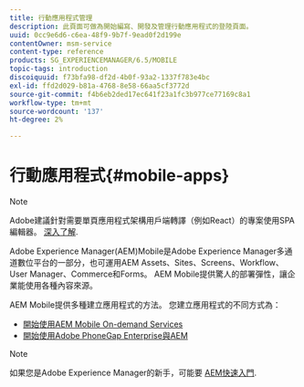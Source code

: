 ```yaml
---
title: 行動應用程式管理
description: 此頁面可做為開始編寫、開發及管理行動應用程式的登陸頁面。
uuid: 0cc9e6d6-c6ea-48f9-9b7f-9ead0f2d199e
contentOwner: msm-service
content-type: reference
products: SG_EXPERIENCEMANAGER/6.5/MOBILE
topic-tags: introduction
discoiquuid: f73bfa98-df2d-4b0f-93a2-1337f783e4bc
exl-id: ffd2d029-b81a-4768-8e58-66aa5cf3772d
source-git-commit: f4b6eb2ded17ec641f23a1fc3b977ce77169c8a1
workflow-type: tm+mt
source-wordcount: '137'
ht-degree: 2%

---
```


# 行動應用程式{#mobile-apps}

>[!NOTE]
>
>Adobe建議針對需要單頁應用程式架構用戶端轉譯（例如React）的專案使用SPA編輯器。 [深入了解](/help/sites-developing/spa-overview.md).

Adobe Experience Manager(AEM)Mobile是Adobe Experience Manager多通道數位平台的一部分，也可運用AEM Assets、Sites、Screens、Workflow、User Manager、Commerce和Forms。 AEM Mobile提供驚人的部署彈性，讓企業能使用各種內容來源。

AEM Mobile提供多種建立應用程式的方法。 您建立應用程式的不同方式為：

* [開始使用AEM Mobile On-demand Services](/help/mobile/aem-mobile-on-demand.md)
* [開始使用Adobe PhoneGap Enterprise與AEM](/help/mobile/developing-in-phonegap.md)

>[!NOTE]
>
>如果您是Adobe Experience Manager的新手，可能要 [AEM快速入門](/help/sites-deploying/deploy.md).
